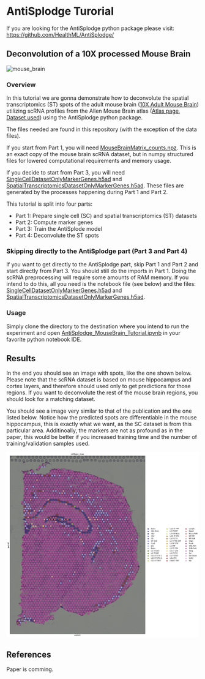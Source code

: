 # AntiSplodge Turorial 

If you are looking for the AntiSplodge python package please visit: https://github.com/HealthML/AntiSplodge/

## Deconvolution of a 10X processed Mouse Brain

![mouse_brain](https://github.com/HealthML/AntiSplodge_Turorial/blob/main/MouseBrain.png "MouseBrain.png")

### Overview

In this tutorial we are gonna demonstrate how to deconvolute the spatial transcriptomics (ST) spots of the adult mouse brain ([10X Adult Mouse Brain](https://support.10xgenomics.com/spatial-gene-expression/datasets/1.1.0/V1_Adult_Mouse_Brain)) utilizing scRNA profiles from the Allen Mouse Brain atlas ([Atlas page](https://portal.brain-map.org/atlases-and-data/rnaseq), [Dataset used](https://portal.brain-map.org/atlases-and-data/rnaseq/mouse-whole-cortex-and-hippocampus-smart-seq)) using the AntiSplodge python package. 

The files needed are found in this repository (with the exception of the data files). 

If you start from Part 1, you will need [MouseBrainMatrix_counts.npz](https://owncloud.hpi.de/s/PTisL0tuLRIsleB). This is an exact copy of the mouse brain scRNA dataset, but in numpy structured files for lowered computational requirements and memory usage.

If you decide to start from Part 3, you will need [SingleCellDatasetOnlyMarkerGenes.h5ad](https://owncloud.hpi.de/s/qDb5FhUsvvyG6rS) and 
[SpatialTranscriptomicsDatasetOnlyMarkerGenes.h5ad](https://owncloud.hpi.de/s/xAqYvW3XzoSX3Bp). These files are generated by the processes happening during Part 1 and Part 2. 

This tutorial is split into four parts:

- Part 1: Prepare single cell (SC) and spatial transcriptomics (ST) datasets
- Part 2: Compute marker genes
- Part 3: Train the AntiSplode model
- Part 4: Deconvolute the ST spots

### Skipping directly to the AntiSplodge part (Part 3 and Part 4)
If you want to get directly to the AntiSplodge part, skip Part 1 and Part 2 and start directly from Part 3. You should still do the imports in Part 1. Doing the scRNA preprocessing will require some amounts of RAM memory. If you intend to do this, all you need is the notebook file (see below) and the files: [SingleCellDatasetOnlyMarkerGenes.h5ad](https://owncloud.hpi.de/s/qDb5FhUsvvyG6rS) and [SpatialTranscriptomicsDatasetOnlyMarkerGenes.h5ad](https://owncloud.hpi.de/s/xAqYvW3XzoSX3Bp). 


### Usage

Simply clone the directory to the destination where you intend to run the experiment and open [AntiSplodge_MouseBrain_Tutorial.ipynb](AntiSplodge_MouseBrain_Tutorial.ipynb) in your favorite python notebook IDE.

## Results

In the end you should see an image with spots, like the one shown below. Please note that the scRNA dataset is based on mouse hippocampus and cortex layers, and therefore should used only to get predictions for those regions. If you want to deconvolute the rest of the mouse brain regions, you should look for a matching dataset. 

You should see a image very similar to that of the publication and the one listed below. Notice how the predicted spots are differentiable in the mouse hippocampus, this is exactly what we want, as the SC dataset is from this particular area. Additinoally, the markers are not as profound as in the paper, this would be better if you increased training time and the number of training/validation samples used.

![mouse_brain](https://github.com/HealthML/AntiSplodge_Turorial/blob/main/showMouseBrainPredictions.png "MouseBrainPredictions.png")

## References

Paper is comming.
